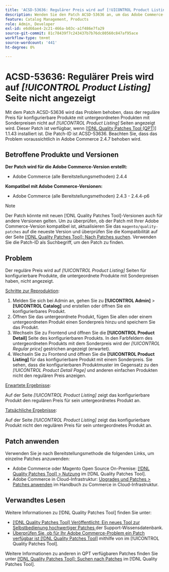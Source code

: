 ```yaml
---
title: 'ACSD-53636: Regulärer Preis wird auf [!UICONTROL Product Listing] Seite nicht angezeigt'
description: Wenden Sie den Patch ACSD-53636 an, um das Adobe Commerce-Problem zu beheben, bei dem der reguläre Preis für konfigurierbare Produkte mit untergeordneten Produkten mit Sonderpreisen nicht auf *[!UICONTROL Product Listing]*-Seiten angezeigt wird.
feature: Catalog Management, Products
role: Admin, Developer
exl-id: e6d66ae4-2c21-466a-b03c-a1f486e7fa29
source-git-commit: 81c78439f7c243437b7b76dc80560c847af95ace
workflow-type: tm+mt
source-wordcount: '441'
ht-degree: 0%

---
```


# ACSD-53636: Regulärer Preis wird auf *[!UICONTROL Product Listing]* Seite nicht angezeigt

Mit dem Patch ACSD-53636 wird das Problem behoben, dass der reguläre Preis für konfigurierbare Produkte mit untergeordneten Produkten mit Sonderpreisen nicht auf *[!UICONTROL Product Listing]* Seiten angezeigt wird. Dieser Patch ist verfügbar, wenn [[!DNL Quality Patches Tool (QPT)]](https://experienceleague.adobe.com/en/docs/commerce-knowledge-base/kb/announcements/commerce-announcements/magento-quality-patches-released-new-tool-to-self-serve-quality-patches) 1.1.43 installiert ist. Die Patch-ID ist ACSD-53636. Beachten Sie, dass das Problem voraussichtlich in Adobe Commerce 2.4.7 behoben wird.

## Betroffene Produkte und Versionen

**Der Patch wird für die Adobe Commerce-Version erstellt:**

* Adobe Commerce (alle Bereitstellungsmethoden) 2.4.4

**Kompatibel mit Adobe Commerce-Versionen:**

* Adobe Commerce (alle Bereitstellungsmethoden) 2.4.3 - 2.4.4-p6

>[!NOTE]
>
>Der Patch könnte mit neuen [!DNL Quality Patches Tool]-Versionen auch für andere Versionen gelten. Um zu überprüfen, ob der Patch mit Ihrer Adobe Commerce-Version kompatibel ist, aktualisieren Sie das `magento/quality-patches` auf die neueste Version und überprüfen Sie die Kompatibilität auf der Seite [[!DNL Quality Patches Tool]: Nach Patches suchen](https://experienceleague.adobe.com/tools/commerce-quality-patches/index.html). Verwenden Sie die Patch-ID als Suchbegriff, um den Patch zu finden.

## Problem

Der reguläre Preis wird auf *[!UICONTROL Product Listing]* Seiten für konfigurierbare Produkte, die untergeordnete Produkte mit Sonderpreisen haben, nicht angezeigt.

<u>Schritte zur Reproduktion</u>:

1. Melden Sie sich bei Admin an, gehen Sie zu **[!UICONTROL Admin]** > **[!UICONTROL Catalog]** und erstellen oder öffnen Sie ein konfigurierbares Produkt.
2. Öffnen Sie das untergeordnete Produkt, fügen Sie allen oder einem untergeordneten Produkt einen Sonderpreis hinzu und speichern Sie das Produkt.
3. Wechseln Sie zu Frontend und öffnen Sie die **[!UICONTROL Product Detail]** Seite des konfigurierbaren Produkts. In den Farbfeldern des untergeordneten Produkts mit dem Sonderpreis wird der *[!UICONTROL Regular price]* gestrichen angezeigt (erwartet).
4. Wechseln Sie zu Frontend und öffnen Sie die **[!UICONTROL Product Listing]** für das konfigurierbare Produkt mit einem Sonderpreis. Sie sehen, dass die konfigurierbaren Produktmuster im Gegensatz zu den *[!UICONTROL Product Detail Page]* und anderen einfachen Produkten nicht den regulären Preis anzeigen.

<u>Erwartete Ergebnisse</u>:

Auf der Seite *[!UICONTROL Product Listing]* zeigt das konfigurierbare Produkt den regulären Preis für sein untergeordnetes Produkt an.

<u>Tatsächliche Ergebnisse</u>:

Auf der Seite *[!UICONTROL Product Listing]* zeigt das konfigurierbare Produkt nicht den regulären Preis für sein untergeordnetes Produkt an.

## Patch anwenden

Verwenden Sie je nach Bereitstellungsmethode die folgenden Links, um einzelne Patches anzuwenden:

* Adobe Commerce oder Magento Open Source On-Premise: [[!DNL Quality Patches Tool] > Nutzung](/help/tools/quality-patches-tool/usage.md) im [!DNL Quality Patches Tool].
* Adobe Commerce in Cloud-Infrastruktur: [Upgrades und Patches > Patches anwenden](https://experienceleague.adobe.com/docs/commerce-cloud-service/user-guide/develop/upgrade/apply-patches.html) im Handbuch zu Commerce in Cloud-Infrastruktur.

## Verwandtes Lesen

Weitere Informationen zu [!DNL Quality Patches Tool] finden Sie unter:

* [[!DNL Quality Patches Tool] Veröffentlicht: Ein neues Tool zur Selbstbedienung hochwertiger Patches ](https://experienceleague.adobe.com/en/docs/commerce-knowledge-base/kb/announcements/commerce-announcements/magento-quality-patches-released-new-tool-to-self-serve-quality-patches) der Support-Wissensdatenbank.
* [Überprüfen Sie, ob für Ihr Adobe Commerce-Problem ein Patch verfügbar ist [!DNL Quality Patches Tool]](/help/tools/quality-patches-tool/patches-available-in-qpt/check-patch-for-magento-issue-with-magento-quality-patches.md) mithilfe von im [!UICONTROL Quality Patches Tool].


Weitere Informationen zu anderen in QPT verfügbaren Patches finden Sie unter [[!DNL Quality Patches Tool]: Suchen nach Patches](https://experienceleague.adobe.com/tools/commerce-quality-patches/index.html) im [!DNL Quality Patches Tool].
